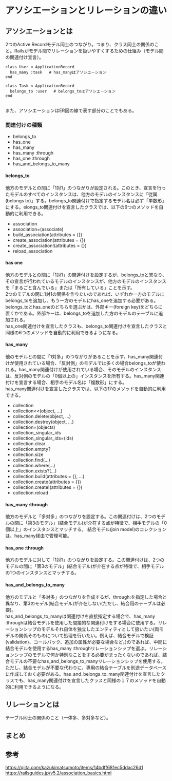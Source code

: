 # アソシエーションとリレーションの違い

## アソシエーションとは 
2つのActive Recordモデル同士のつながり。つまり、クラス同士の関係のこと。Railsがモデル間でリレーションを扱いやすくするための仕組み（モデル間の関連付け宣言）。  
```
class User < ApplicationRecord
  has_many :task   # has_manyはアソシエーション 
end

class Task < ApplicationRecord 
  belongs_to :user   # belongs_toはアソシエーション 
end 
  
```
また、アソシエーションはER図の線で表す部分のことでもある。

### 関連付けの種類
- belongs_to
- has_one 
- has_many 
- has_many :through 
- has_one :through 
- has_and_belongs_to_many

#### belongs_to 
他方のモデルとの間に「1対1」のつながりが設定される。このとき、宣言を行ったモデルのすべてのインスタンスは、他方のモデルのインスタンスに「従属(belongs to)」する。belongs_to関連付けで指定するモデル名は必ず「単数形」にする。elongs_to関連付けを宣言したクラスでは、以下の6つのメソッドを自動的に利用できる。   
- association
- association=(associate)
- build_association(attributes = {})
- create_association(attributes = {})
- create_association!(attributes = {})
- reload_association

#### has one 
他方のモデルとの間に「1対1」の関連付けを設定するが、belongs_toと異なり、その宣言が行われているモデルのインスタンスが、他方のモデルのインスタンスを「まるごと含んでいる」または「所有している」ことを示す。  
2つのモデルの間に1対1の関係を作りたいのであれば、いずれか一方のモデルにbelongs_toを追加し、もう一方のモデルにhas_oneを追加する必要がある。belongs_toとhas_oneのどちらを選ぶかは、外部キー(foreign key)をどちらに置くかである。外部キーは、belongs_toを追加した方のモデルのテーブルに追加される。  
has_one関連付けを宣言したクラスも、belongs_to関連付けを宣言したクラスと同様の6つのメソッドを自動的に利用できるようになる。

#### has_many 
他のモデルとの間に「1対多」のつながりがあることを示す。has_many関連付けが使用されている場合、「反対側」のモデルでは多くの場合belongs_toが使われる。has_many関連付けが使用されている場合、そのモデルのインスタンスは、反対側のモデルの「0個以上の」インスタンスを所有する。has_many関連付けを宣言する場合、相手のモデル名は「複数形」にする。   
has_many関連付けを宣言したクラスでは、以下の17のメソッドを自動的に利用できる。  
- collection
- collection<<(object, ...)
- collection.delete(object, ...)
- collection.destroy(object, ...)
- collection=(objects)
- collection_singular_ids
- collection_singular_ids=(ids)
- collection.clear
- collection.empty?
- collection.size
- collection.find(...)
- collection.where(...)
- collection.exists?(...)
- collection.build(attributes = {}, ...)
- collection.create(attributes = {})
- collection.create!(attributes = {})
- collection.reload
#### has_many :through 
他方のモデルと「多対多」のつながりを設定する。この関連付けは、2つのモデルの間に「第3のモデル」(結合モデル)が介在する点が特徴で、相手モデルの「0個以上」のインスタンスとマッチする。  結合モデル(join model)のコレクションは、has_many経由で管理可能。
#### has_one :through 
他方のモデルに対して「1対1」のつながりを設定する。この関連付けは、2つのモデルの間に「第3のモデル」(結合モデル)が介在する点が特徴で、相手モデルの1つのインスタンスとマッチする。
#### has_and_belongs_to_many 
他方のモデルと「多対多」のつながりを作成するが、through:を指定した場合と異なり、第3のモデル(結合モデル)が介在しない(ただし、結合用のテーブルは必要)。  
has_and_belongs_to_manyは関連付けを直接指定する場合で、has_many :throughは結合モデルを使用した間接的な関連付けをする場合に使用する。リレーションシップのモデルそれ自体を独立したエンティティとして扱いたい(両モデルの関係そのものについて処理を行いたい。例えば、結合モデルで検証(validation)、コールバック、追加の属性が必要な場合など。)のであれば、中間に結合モデルを使用するhas_many :throughリレーションシップを選ぶ。リレーションシップのモデルで何か特別なことをする必要がまったくないのであれば、結合モデルの不要なhas_and_belongs_to_manyリレーションシップを使用する。ただし、結合モデルが不要な代わりに、専用の結合テーブルを別途データベースに作成しておく必要がある。has_and_belongs_to_many関連付けを宣言したクラスでも、has_many関連付けを宣言したクラスと同様の１７のメソッドを自動的に利用できるようになる。

## リレーションとは 
テーブル同士の関係のこと（一体多、多対多など）。


## まとめ 

## 参考
<a>https://qiita.com/kazukimatsumoto/items/14bdff681ec5ddac26d1</a>  
<a>https://railsguides.jp/v5.2/association_basics.html</a>  
<a></a>
